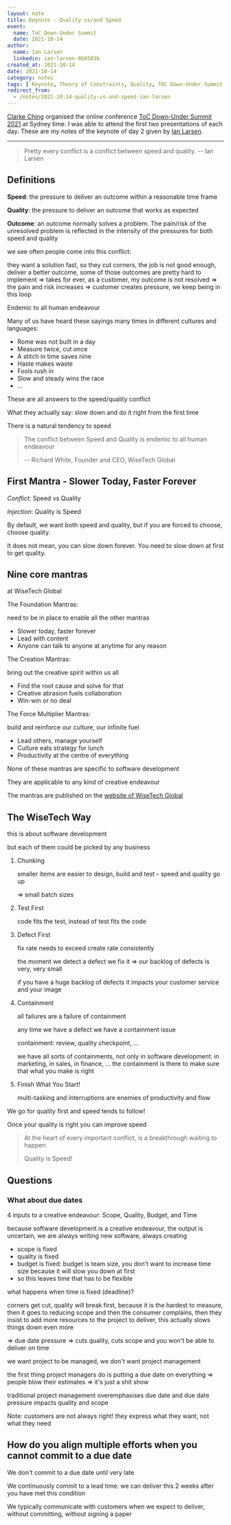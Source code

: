 ```yaml
---
layout: note
title: Keynote - Quality vs/and Speed
event:
  name: ToC Down-Under Summit
  date: 2021-10-14
author:
  name: Ian Larsen
  linkedin: ian-larsen-8b0503b
created_at: 2021-10-14
date: 2021-10-14
category: notes
tags: [ Keynote, Theory of Constraints, Quality, TOC Down-Under Summit ]
redirect_from:
  - /notes/2021-10-14-quality-vs-and-speed-ian-larsen
---
```


[Clarke Ching](https://www.linkedin.com/in/clarkeching/) organised the online
conference [ToC Down-Under Summit 2021](https://www.craft.do/s/JCx8mc7SREZh9B)
at Sydney time. I was able to attend the first two presentations of each day.
These are my notes of the keynote of day 2 given by [Ian Larsen](https://www.linkedin.com/in/ian-larsen-8b0503b/).

---

> Pretty every conflict is a conflict between speed and quality.
> -- Ian Larsen

## Definitions

**Speed**: the pressure to deliver an outcome within a reasonable time frame

**Quality**: the pressure to deliver an outcome that works as expected

**Outcome**: an outcome normally solves a problem. The pain/risk of the unresolved problem is reflected in the intensity of the pressures for both speed and quality

we see often people come into this conflict:

they want a solution fast,
so they cut corners,
the job is not good enough,
deliver a better outcome,
some of those outcomes are pretty hard to implement => takes for ever,
as a customer, my outcome is not resolved => the pain and risk increases => customer creates pressure,
we keep being in this loop

Endemic to all human endeavour

Many of us have heard these sayings many times in different cultures and languages:

- Rome was not built in a day
- Measure twice, cut once
- A stitch in time saves nine
- Haste makes waste
- Fools rush in
- Slow and steady wins the race
- ...

These are all answers to the speed/quality conflict

What they actually say: slow down and do it right from the first time

There is a natural tendency to speed

> The conflict between Speed and Quality is endemic to all human endeavour
> 
> -- Richard White, Founder and CEO, WiseTech Global

## First Mantra - Slower Today, Faster Forever

*Conflict*: Speed vs Quality

*Injection*: Quality is Speed

By default, we want both speed and quality, but if you are forced to choose, choose quality.

It does not mean, you can slow down forever. You need to slow down at first to get quality.

## Nine core mantras

at WiseTech Global

The Foundation Mantras:

need to be in place to enable all the other mantras

- Slower today, faster forever
- Lead with content
- Anyone can talk to anyone at anytime for any reason

The Creation Mantras:

bring out the creative spirit within us all

- Find the root cause and solve for that
- Creative abrasion fuels collaboration
- Win-win or no deal

The Force Multiplier Mantras:

build and reinforce our culture, our infinite fuel

- Lead others, manage yourself
- Culture eats strategy for lunch
- Productivity at the centre of everything

None of these mantras are specific to software development

They are applicable to any kind of creative endeavour

The mantras are published on the [website of WiseTech Global](https://www.wisetechglobal.com/who-we-are/our-values/#mantras)

## The WiseTech Way

this is about software development

but each of them could be picked by any business

1. Chunking

   smaller items are easier to design, build and test - speed and quality go up

   => small batch sizes

2. Test First

   code fits the test, instead of test fits the code

3. Defect First

   fix rate needs to exceed create rate consistently

   the moment we detect a defect we fix it => our backlog of defects is very, very small

   if you have a huge backlog of defects it impacts your customer service and your image

4. Containment

   all failures are a failure of containment

   any time we have a defect we have a containment issue

   containment: review, quality checkpoint, ...

   we have all sorts of containments, not only in software development: in marketing, in sales, in finance, ...
   the containment is there to make sure that what you make is right

5. Finish What You Start!

   multi-tasking and interruptions are enemies of productivity and flow

We go for quality first and speed tends to follow!

Once your quality is right you can improve speed

> At the heart of every important conflict, is a breakthrough waiting to happen
>
> Quality is Speed!

## Questions

### What about due dates

4 inputs to a creative endeavour: Scope, Quality, Budget, and Time

because software development is a creative endeavour, the output is uncertain,
we are always writing new software, always creating

- scope is fixed
- quality is fixed
- budget is fixed: budget is team size, you don't want to increase time size because it will slow you down at first
- so this leaves time that has to be flexible

what happens when time is fixed (deadline)?

corners get cut, quality will break first, because it is the hardest to measure, then it goes to reducing scope and then the consumer complains, then they insist to add more resources to the project to deliver, this actually slows things down even more

=> due date pressure => cuts quality, cuts scope and you won't be able to deliver on time

we want project to be managed, we don't want project management

the first thing project managers do is putting a due date on everything
=> people blow their estimates
=> it's just a shit show

traditional project management overemphasises due date
and due date pressure impacts quality and scope

Note: customers are not always right! they express what they want, not what they need

## How do you align multiple efforts when you cannot commit to a due date

We don't commit to a due date until very late

We continuously commit to a lead time: we can deliver this 2 weeks after you have met this condition

We typically communicate with customers when we expect to deliver, without committing, without signing a paper
